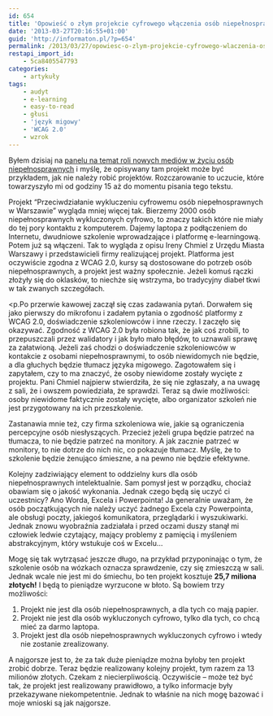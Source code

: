 ```yaml
---
id: 654
title: 'Opowieść o złym projekcie cyfrowego włączenia osób niepełnosprawnych'
date: '2013-03-27T20:16:55+01:00'
guid: 'http://informaton.pl/?p=654'
permalink: /2013/03/27/opowiesc-o-zlym-projekcie-cyfrowego-wlaczenia-osb-niepelnosprawnych/
restapi_import_id:
    - 5ca8405547793
categories:
    - artykuły
tags:
    - audyt
    - e-learning
    - easy-to-read
    - głusi
    - 'język migowy'
    - 'WCAG 2.0'
    - wzrok
---
```


Byłem dzisiaj na [panelu na temat roli nowych mediów w życiu osób niepełnosprawnych](http://www.um.warszawa.pl/aktualnosci/panel-nt-roli-nowych-medi-w-w-yciu-os-b-niepe-nosprawnych) i myślę, że opisywany tam projekt może być przykładem, jak nie należy robić projektów. Rozczarowanie to uczucie, które towarzyszyło mi od godziny 15 aż do momentu pisania tego tekstu.

Projekt “Przeciwdziałanie wykluczeniu cyfrowemu osób niepełnosprawnych w Warszawie” wygląda mniej więcej tak. Bierzemy 2000 osób niepełnosprawnych wykluczonych cyfrowo, to znaczy takich które nie miały do tej pory kontaktu z komputerem. Dajemy laptopa z podłączeniem do Internetu, dwudniowe szkolenie wprowadzające i platformę e-learningową. Potem już są włączeni. Tak to wygląda z opisu Ireny Chmiel z Urzędu Miasta Warszawy i przedstawicieli firmy realizującej projekt. Platforma jest oczywiście zgodna z WCAG 2.0, kursy są dostosowane do potrzeb osób niepełnosprawnych, a projekt jest ważny społecznie. Jeżeli komuś rączki złożyły się do oklasków, to niechże się wstrzyma, bo tradycyjny diabeł tkwi w tak zwanych szczegółach.

 &lt;p.Po przerwie kawowej zaczął się czas zadawania pytań. Dorwałem się jako pierwszy do mikrofonu i zadałem pytania o zgodność platformy z WCAG 2.0, doświadczenie szkoleniowców i inne rzeczy. I zaczęło się okazywać. Zgodność z WCAG 2.0 była robiona tak, że jak coś zrobili, to przepuszczali przez walidatory i jak było mało błędów, to uznawali sprawę za załatwioną. Jeżeli zaś chodzi o doświadczenie szkoleniowców w kontakcie z osobami niepełnosprawnymi, to osób niewidomych nie będzie, a dla głuchych będzie tłumacz języka migowego. Zagotowałem się i zapytałem, czy to ma znaczyć, że osoby niewidome zostały wycięte z projektu. Pani Chmiel najpierw stwierdziła, że się nie zgłaszały, a na uwagę z sali, że i owszem powiedziała, że sprawdzi. Teraz są dwie możliwości: osoby niewidome faktycznie zostały wycięte, albo organizator szkoleń nie jest przygotowany na ich przeszkolenie.

Zastanawia mnie też, czy firma szkoleniowa wie, jakie są ograniczenia percepcyjne osób niesłyszących. Przecież jeżeli grupa będzie patrzeć na tłumacza, to nie będzie patrzeć na monitory. A jak zacznie patrzeć w monitory, to nie dotrze do nich nic, co pokazuje tłumacz. Myślę, że to szkolenie będzie żenująco śmieszne, a na pewno nie będzie efektywne.

Kolejny zadziwiający element to oddzielny kurs dla osób niepełnosprawnych intelektualnie. Sam pomysł jest w porządku, chociaż obawiam się o jakość wykonania. Jednak czego będą się uczyć ci uczestnicy? Ano Worda, Excela i Powerpointa! Ja generalnie uważam, że osób początkujących nie należy uczyć żadnego Excela czy Powerpointa, ale obsługi poczty, jakiegoś komunikatora, przeglądarki i wyszukiwarki. Jednak znowu wyobraźnia zadziałała i przed oczami duszy stanął mi człowiek ledwie czytający, mający problemy z pamięcią i myśleniem abstrakcyjnym, który wstukuje coś w Excelu…

Mogę się tak wytrząsać jeszcze długo, na przykład przyponinając o tym, że szkolenie osób na wózkach oznacza sprawdzenie, czy się zmieszczą w sali. Jednak wcale nie jest mi do śmiechu, bo ten projekt kosztuje **25,7 miliona złotych!** I będą to pieniądze wyrzucone w błoto. Są bowiem trzy możliwości:

1. Projekt nie jest dla osób niepełnosprawnych, a dla tych co mają papier.
2. Projekt nie jest dla osób wykluczonych cyfrowo, tylko dla tych, co chcą mieć za darmo laptopa.
3. Projekt jest dla osób niepełnosprawnych wykluczonych cyfrowo i wtedy nie zostanie zrealizowany.

A najgorsze jest to, że za tak duże pieniądze można byłoby ten projekt zrobić dobrze. Teraz będzie realizowany kolejny projekt, tym razem za 13 milionów złotych. Czekam z niecierpliwością. Oczywiście – może też być tak, że projekt jest realizowany prawidłowo, a tylko informacje były przekazywane niekompetentnie. Jednak to właśnie na nich mogę bazować i moje wnioski są jak najgorsze.
